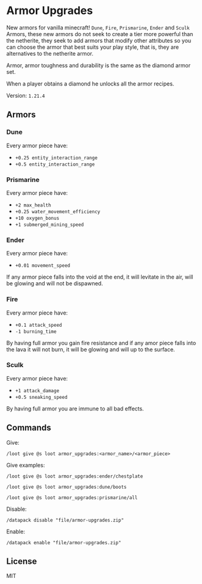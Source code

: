 # Armor Upgrades

New armors for vanilla minecraft! `Dune`, `Fire`, `Prismarine`, `Ender` and `Sculk` Armors, these new armors do not seek to create a tier more powerful than the netherite, they seek to add armors that modify other attributes so you can choose the armor that best suits your play style, that is, they are alternatives to the netherite armor.

Armor, armor toughness and durability is the same as the diamond armor set.

When a player obtains a diamond he unlocks all the armor recipes.

Version: `1.21.4`

## Armors

### Dune

Every armor piece have:
- `+0.25 entity_interaction_range`
- `+0.5 entity_interaction_range`

### Prismarine

Every armor piece have:
- `+2 max_health`
- `+0.25 water_movement_efficiency`
- `+10 oxygen_bonus`
- `+1 submerged_mining_speed`

### Ender

Every armor piece have:
- `+0.01 movement_speed`

If any armor piece falls into the void at the end, it will levitate in the air, will be glowing and will not be dispawned.

### Fire

Every armor piece have:
- `+0.1 attack_speed`
- `-1 burning_time`

By having full armor you gain fire resistance and if any amor piece falls into the lava it will not burn, it will be glowing and will up to the surface.

### Sculk

Every armor piece have:
- `+1 attack_damage`
- `+0.5 sneaking_speed`

By having full armor you are immune to all bad effects.

## Commands

Give:

```mcfunction
/loot give @s loot armor_upgrades:<armor_name>/<armor_piece>
```

Give examples:

```mcfunction
/loot give @s loot armor_upgrades:ender/chestplate

/loot give @s loot armor_upgrades:dune/boots

/loot give @s loot armor_upgrades:prismarine/all
```

Disable:

```mcfunction
/datapack disable "file/armor-upgrades.zip"
```

Enable:

```mcfunction
/datapack enable "file/armor-upgrades.zip"
```

## License

MIT